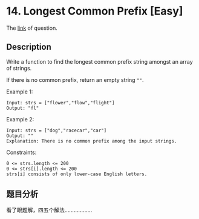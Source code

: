 # 14. Longest Common Prefix [Easy]

The [link](https://leetcode.com/problems/longest-common-prefix/) of question.

## Description

Write a function to find the longest common prefix string amongst an array of strings.

If there is no common prefix, return an empty string `""`.

Example 1:
```
Input: strs = ["flower","flow","flight"]
Output: "fl"
```

Example 2:
```
Input: strs = ["dog","racecar","car"]
Output: ""
Explanation: There is no common prefix among the input strings.
```

Constraints:
```
0 <= strs.length <= 200
0 <= strs[i].length <= 200
strs[i] consists of only lower-case English letters.
```

## 题目分析

<!-- todo -->

看了眼题解，四五个解法………………